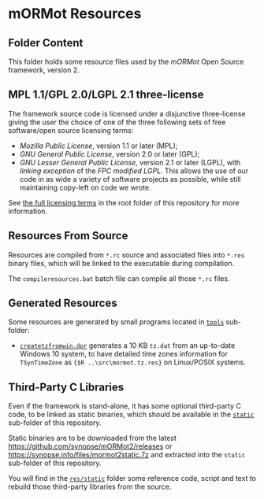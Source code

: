 # mORMot Resources

## Folder Content

This folder holds some resource files used by the *mORMot* Open Source framework, version 2.

## MPL 1.1/GPL 2.0/LGPL 2.1 three-license

The framework source code is licensed under a disjunctive three-license giving the user the choice of one of the three following sets of free software/open source licensing terms:
- *Mozilla Public License*, version 1.1 or later (MPL);
- *GNU General Public License*, version 2.0 or later (GPL);
- *GNU Lesser General Public License*, version 2.1 or later (LGPL), with *linking exception* of the *FPC modified LGPL*.
This allows the use of our code in as wide a variety of software projects as possible, while still maintaining copy-left on code we wrote.

See [the full licensing terms](../LICENCE.md) in the root folder of this repository for more information.

## Resources From Source

Resources are compiled from `*.rc` source and associated files into `*.res` binary files, which will be linked to the executable during compilation.

The `compileresources.bat` batch file can compile all those `*.rc` files.

## Generated Resources

Some resources are generated by small programs located in [`tools`](tools) sub-folder:

- [`createtzfromwin.dpr`](tools/createtzfromwin.dpr) generates a 10 KB `tz.dat` from an up-to-date Windows 10 system, to have detailed time zones information for `TSynTimeZone` as `{$R ..\src\mormot.tz.res}` on Linux/POSIX systems.

## Third-Party C Libraries

Even if the framework is stand-alone, it has some optional third-party C code, to be linked as static binaries, which should be available in the [`static`](../static) sub-folder of this repository.

Static binaries are to be downloaded from the latest https://github.com/synopse/mORMot2/releases or https://synopse.info/files/mormot2static.7z and extracted into the `static` sub-folder of this repository.

You will find in the [`res/static`](static) folder some reference code, script and text to rebuild those third-party libraries from the source.
